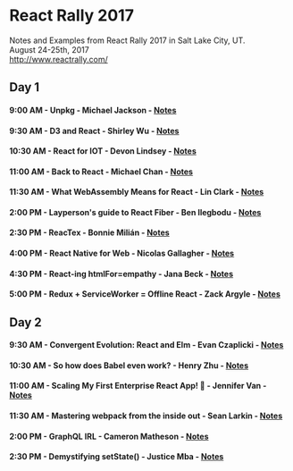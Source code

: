 # React Rally 2017
Notes and Examples from React Rally 2017 in Salt Lake City, UT.<br>
August 24-25th, 2017 <br>
http://www.reactrally.com/

## Day 1

#### 9:00 AM - Unpkg - Michael Jackson - [Notes](notes/day1/unpkg.com.md)

#### 9:30 AM - D3 and React - Shirley Wu - [Notes](notes/day1/d3-and-react.md)

#### 10:30 AM - React for IOT - Devon Lindsey - [Notes](notes/day1/react-for-iot.md)

#### 11:00 AM - Back to React - Michael Chan - [Notes](notes/day1/back-to-react.md)

#### 11:30 AM - What WebAssembly Means for React - Lin Clark - [Notes](notes/day1/web-assembly.md)

#### 2:00 PM - Layperson's guide to React Fiber - Ben Ilegbodu - [Notes](notes/day1/react-fiber.md)

#### 2:30 PM - ReacTex - Bonnie Milián - [Notes](notes/day1/reactex.md)

#### 4:00 PM - React Native for Web - Nicolas Gallagher - [Notes](notes/day1/react-native-for-web.md)

#### 4:30 PM - React-ing htmlFor=empathy - Jana Beck - [Notes](notes/day1/diving-bell.md)

#### 5:00 PM - Redux + ServiceWorker = Offline React - Zack Argyle - [Notes](notes/day1/service-workers.md)

## Day 2

#### 9:30 AM - Convergent Evolution: React and Elm - Evan Czaplicki - [Notes](notes/day2/react-elm.md)

#### 10:30 AM - So how does Babel even work? - Henry Zhu - [Notes](notes/day2/how-babel-works.md)

#### 11:00 AM - Scaling My First Enterprise React App! 🐙 - Jennifer Van - [Notes](notes/day2/scaling-enterprise-react.md)

#### 11:30 AM - Mastering webpack from the inside out - Sean Larkin - [Notes](notes/day2/webpack.md)

#### 2:00 PM - GraphQL IRL - Cameron Matheson - [Notes](notes/day2/graphql.md)

#### 2:30 PM - Demystifying setState() - Justice Mba - [Notes](notes/day2/demystifying-set-state.md)


